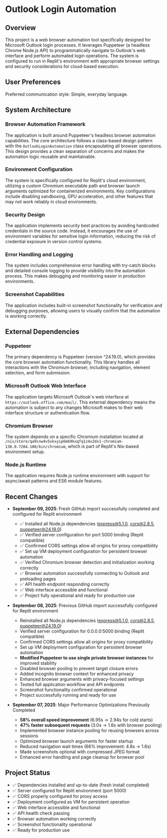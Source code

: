 # Outlook Login Automation

## Overview

This project is a web browser automation tool specifically designed for Microsoft Outlook login processes. It leverages Puppeteer (a headless Chrome Node.js API) to programmatically navigate to Outlook's web interface and perform automated login operations. The system is configured to run in Replit's environment with appropriate browser settings and security considerations for cloud-based execution.

## User Preferences

Preferred communication style: Simple, everyday language.

## System Architecture

### Browser Automation Framework
The application is built around Puppeteer's headless browser automation capabilities. The core architecture follows a class-based design pattern with the `OutlookLoginAutomation` class encapsulating all browser operations. This design provides a clean separation of concerns and makes the automation logic reusable and maintainable.

### Environment Configuration
The system is specifically configured for Replit's cloud environment, utilizing a custom Chromium executable path and browser launch arguments optimized for containerized environments. Key configurations include disabling sandboxing, GPU acceleration, and other features that may not work reliably in cloud environments.

### Security Design
The application implements security best practices by avoiding hardcoded credentials in the source code. Instead, it encourages the use of environment variables for sensitive login information, reducing the risk of credential exposure in version control systems.

### Error Handling and Logging
The system includes comprehensive error handling with try-catch blocks and detailed console logging to provide visibility into the automation process. This makes debugging and monitoring easier in production environments.

### Screenshot Capabilities
The application includes built-in screenshot functionality for verification and debugging purposes, allowing users to visually confirm that the automation is working correctly.

## External Dependencies

### Puppeteer
The primary dependency is Puppeteer (version ^24.19.0), which provides the core browser automation functionality. This library handles all interactions with the Chromium browser, including navigation, element selection, and form submission.

### Microsoft Outlook Web Interface
The application targets Microsoft Outlook's web interface at `https://outlook.office.com/mail/`. This external dependency means the automation is subject to any changes Microsoft makes to their web interface structure or authentication flow.

### Chromium Browser
The system depends on a specific Chromium installation located at `/nix/store/qa9cnw4v5xkxyip6mb9kxqfq1z4x2dx1-chromium-138.0.7204.100/bin/chromium`, which is part of Replit's Nix-based environment setup.

### Node.js Runtime
The application requires Node.js runtime environment with support for async/await patterns and ES6 module features.

## Recent Changes
- **September 09, 2025**: Fresh GitHub import successfully completed and configured for Replit environment
  - ✅ Installed all Node.js dependencies (express@5.1.0, cors@2.8.5, puppeteer@24.19.0)
  - ✅ Verified server configuration for port 5000 binding (Replit compatible)
  - ✅ Confirmed CORS settings allow all origins for proxy compatibility
  - ✅ Set up VM deployment configuration for persistent browser automation
  - ✅ Verified Chromium browser detection and initialization working correctly
  - ✅ Browser automation successfully connecting to Outlook and preloading pages
  - ✅ API health endpoint responding correctly
  - ✅ Web interface accessible and functional
  - ✅ Project fully operational and ready for production use

- **September 08, 2025**: Previous GitHub import successfully configured for Replit environment
  - Reinstalled all Node.js dependencies (express@5.1.0, cors@2.8.5, puppeteer@24.19.0)
  - Verified server configuration for 0.0.0.0:5000 binding (Replit compatible)
  - Confirmed CORS settings allow all origins for proxy compatibility
  - Set up VM deployment configuration for persistent browser automation
  - **Modified Puppeteer to use single private browser instances** for improved stability
  - Disabled browser pooling to prevent target closure errors
  - Added incognito browser context for enhanced privacy
  - Enhanced browser arguments with privacy-focused settings
  - Tested full application workflow and API endpoints
  - Screenshot functionality confirmed operational
  - Project successfully running and ready for use

- **September 07, 2025**: Major Performance Optimizations Previously Completed
  - **58% overall speed improvement** (6.95s → 2.94s for cold starts)
  - **47% faster subsequent requests** (3.0s → 1.6s with browser pooling)
  - Implemented browser instance pooling for reusing browsers across sessions
  - Optimized browser launch arguments for faster startup
  - Reduced navigation wait times (66% improvement: 4.8s → 1.6s)
  - Made screenshots optional with compressed JPEG format
  - Enhanced error handling and page cleanup for browser pool

## Project Status
- ✅ Dependencies installed and up-to-date (fresh install completed)
- ✅ Server configured for Replit environment (port 5000)
- ✅ CORS properly configured for proxy access
- ✅ Deployment configured as VM for persistent operation
- ✅ Web interface accessible and functional
- ✅ API health check passing
- ✅ Browser automation working correctly
- ✅ Screenshot functionality operational
- ✅ Ready for production use